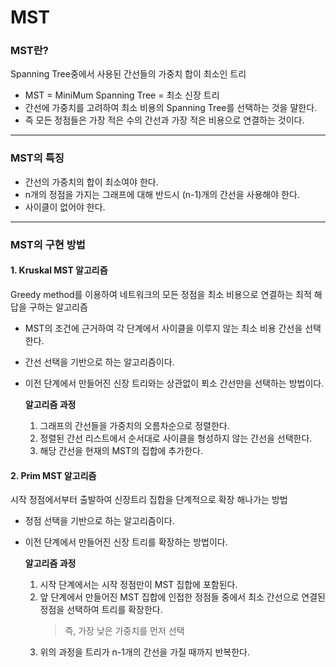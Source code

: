 # MST

### MST란?   

 Spanning Tree중에서 사용된 간선들의 가중치 합이 최소인 트리

- MST = MiniMum Spanning Tree = 최소 신장 트리
- 간선에 가중치를 고려하여 최소 비용의 Spanning Tree를 선택하는 것을 말한다.
- 즉 모든 정점들은 가장 적은 수의 간선과 가장 적은 비용으로 연결하는 것이다.
---

### MST의 특징   
- 간선의 가중치의 합이 최소여야 한다.
- n개의 정점을 가지는 그래프에 대해 반드시 (n-1)개의 간선을 사용해야 한다.
- 사이클이 없어야 한다.

---

### MST의 구현 방법   

#### **1. Kruskal MST 알고리즘**

Greedy method를 이용하여 네트워크의 모든 정점을 최소 비용으로 연결하는 최적 해답을 구하는 알고리즘

 - MST의 조건에 근거하여 각 단계에서 사이클을 이루지 않는 최소 비용 간선을 선택 한다.
 - 간선 선택을 기반으로 하는 알고리즘이다.
 - 이전 단계에서 만들어진 신장 트리와는 상관없이 푀소 간선만을 선택하는 방법이다.

	**알고리즘 과정**
	1. 그래프의 간선들을 가중치의 오름차순으로 정렬한다.
	2. 정렬된 간선 리스트에서 순서대로 사이클을 형성하지 않는 간선을 선택한다.
	3. 해당 간선을 현재의 MST의 집합에 추가한다. 

#### **2. Prim MST 알고리즘**

시작 정점에서부터 출발하여 신장트리 집합을 단계적으로 확장 해나가는 방법

- 정점 선택을 기반으로 하는 알고리즘이다.
- 이전 단계에서 만들어진 신장 트리를 확장하는 방법이다.
	
	**알고리즘 과정**
	1. 시작 단계에서는 시작 정점만이 MST 집합에 포함된다.
	2. 앞 단계에서 만들어진 MST 집합에 인접한 정점들 중에서 최소 간선으로 연결된 정점을 선택하여 트리를 확장한다.
		> 즉, 가장 낮은 가중치를 먼저 선택
	3. 위의 과정을 트리가 n-1개의 간선을 가질 때까지 반복한다.

